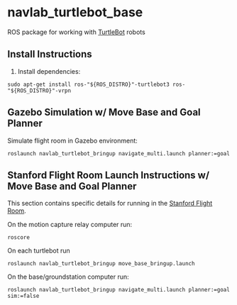 # navlab_turtlebot_base

ROS package for working with [TurtleBot](https://www.robotis.us/turtlebot-3/) robots
## Install Instructions

1. Install dependencies:
```
sudo apt-get install ros-"${ROS_DISTRO}"-turtlebot3 ros-"${ROS_DISTRO}"-vrpn
```

## Gazebo Simulation w/ Move Base and Goal Planner

Simulate flight room in Gazebo environment:
```
roslaunch navlab_turtlebot_bringup navigate_multi.launch planner:=goal
```

## Stanford Flight Room Launch Instructions w/ Move Base and Goal Planner
This section contains specific details for running in the [Stanford Flight Room](https://stanfordflightroom.github.io/).

On the motion capture relay computer run:
```
roscore
```

On each turtlebot run
```
roslaunch navlab_turtlebot_bringup move_base_bringup.launch
```

On the base/groundstation computer run:
```
roslaunch navlab_turtlebot_bringup navigate_multi.launch planner:=goal sim:=false
```
